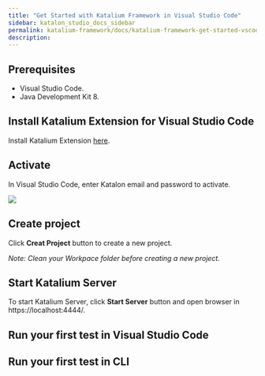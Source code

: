 ```yaml
---
title: "Get Started with Katalium Framework in Visual Studio Code" 
sidebar: katalon_studio_docs_sidebar
permalink: katalium-framework/docs/katalium-framework-get-started-vscode.html 
description:
---
```


## Prerequisites

* Visual Studio Code.
* Java Development Kit 8.

## Install Katalium Extension for Visual Studio Code

Install Katalium Extension [here](https://marketplace.visualstudio.com/items?itemName=katalon-llc.katalium).

## Activate

In Visual Studio Code, enter Katalon email and password to activate.

![](../../images/katalium-framework/docs/kkatalium-framework-get-started-vscode/activate.gif)

## Create project

Click **Creat Project** button to create a new project.

_Note: Clean your Workpace folder before creating a new project._

## Start Katalium Server

To start Katalium Server, click **Start Server** button and open browser in https://localhost:4444/.

## Run your first test in Visual Studio Code


## Run your first test in CLI